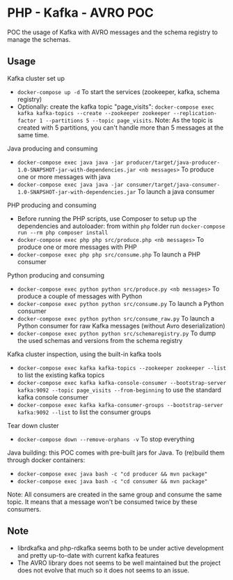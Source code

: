 PHP - Kafka - AVRO POC
======================

POC the usage of Kafka with AVRO messages and the schema registry to manage the schemas.

Usage
-----

Kafka cluster set up

- `docker-compose up -d` To start the services (zookeeper, kafka, schema registry)
- Optionally: create the kafka topic "page_visits": 
    `docker-compose exec kafka kafka-topics --create --zookeeper zookeeper --replication-factor 1 --partitions 5 --topic page_visits`. 
    Note: As the topic is created with 5 partitions, you can't handle more than 5 messages at the same time.

Java producing and consuming 

- `docker-compose exec java java -jar producer/target/java-producer-1.0-SNAPSHOT-jar-with-dependencies.jar <nb messages>` To produce one or more messages with java
- `docker-compose exec java java -jar consumer/target/java-consumer-1.0-SNAPSHOT-jar-with-dependencies.jar` To launch a java consumer

PHP producing and consuming

- Before running the PHP scripts, use Composer to setup up the dependencies and autoloader: from within `php` folder run `docker-compose run --rm php composer install`
- `docker-compose exec php php src/produce.php <nb messages>` To produce one or more messages with PHP
- `docker-compose exec php php src/consume.php` To launch a PHP consumer

Python producing and consuming
- `docker-compose exec python python src/produce.py <nb messages>` To produce a couple of messages with Python
- `docker-compose exec python python src/consume.py` To launch a Python consumer
- `docker-compose exec python python src/consume_raw.py` To launch a Python consumer for raw Kafka messages (without Avro deserialization)
- `docker-compose exec python python src/schemaregistry.py` To dump the used schemas and versions from the schema registry

Kafka cluster inspection, using the built-in kafka tools
- `docker-compose exec kafka kafka-topics --zookeeper zookeeper --list` to list the existing kafka topics
- `docker-compose exec kafka kafka-console-consumer --bootstrap-server kafka:9092 --topic page_visits --from-beginning` to use the standard kafka console consumer
- `docker-compose exec kafka kafka-consumer-groups --bootstrap-server kafka:9092 --list` to list the consumer groups

Tear down cluster

- `docker-compose down --remove-orphans -v` To stop everything

Java building: this POC comes with pre-built jars for Java. 
To (re)build them through docker containers:
- `docker-compose exec java bash -c "cd producer && mvn package"`
- `docker-compose exec java bash -c "cd consumer && mvn package"`


Note: All consumers are created in the same group and consume the same topic. It means that a message won't be consumed twice by these consumers.

Note
----

- librdkafka and php-rdkafka seems both to be under active development and pretty up-to-date with current kafka features
- The AVRO library does not seems to be well maintained but the project does not evolve that much so it does not seems to an issue.
